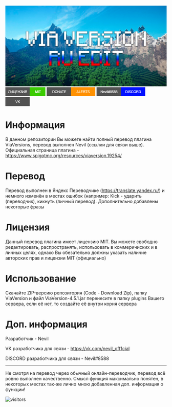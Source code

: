  ![Обложка](https://github.com/Th3Nevil/Ru-ViaVersion/blob/main/%D0%A0%D0%B5%D0%BF%D0%BE%D0%B7%D0%B8%D1%82%D0%BE%D1%80%D0%B8%D0%B9/%D0%9E%D0%B1%D0%BB%D0%BE%D0%B6%D0%BA%D0%B0/%D0%9E%D0%B1%D0%BB%D0%BE%D0%B6%D0%BA%D0%B0.png?raw=true)
[![Лицензия](https://github.com/Th3Nevil/Ru-ViaVersion/blob/main/%D0%A0%D0%B5%D0%BF%D0%BE%D0%B7%D0%B8%D1%82%D0%BE%D1%80%D0%B8%D0%B9/%D0%9A%D0%BD%D0%BE%D0%BF%D0%BA%D0%B8/%D0%BB%D0%B8%D1%86%D0%B5%D0%BD%D0%B7%D0%B8%D1%8F.png?raw=true)](./LICENSE)
[![Донат](https://github.com/Th3Nevil/Ru-ViaVersion/blob/main/%D0%A0%D0%B5%D0%BF%D0%BE%D0%B7%D0%B8%D1%82%D0%BE%D1%80%D0%B8%D0%B9/%D0%9A%D0%BD%D0%BE%D0%BF%D0%BA%D0%B8/%D0%B4%D0%BE%D0%BD%D0%B0%D1%82.png?raw=true)](https://www.donationalerts.com/r/n3vil)
![Дискорд](https://github.com/Th3Nevil/Ru-ViaVersion/blob/main/%D0%A0%D0%B5%D0%BF%D0%BE%D0%B7%D0%B8%D1%82%D0%BE%D1%80%D0%B8%D0%B9/%D0%9A%D0%BD%D0%BE%D0%BF%D0%BA%D0%B8/%D0%B4%D0%B8%D1%81%D0%BA%D0%BE%D1%80%D0%B4.png?raw=true)
[![ВК](https://github.com/Th3Nevil/Ru-ViaVersion/blob/main/%D0%A0%D0%B5%D0%BF%D0%BE%D0%B7%D0%B8%D1%82%D0%BE%D1%80%D0%B8%D0%B9/%D0%9A%D0%BD%D0%BE%D0%BF%D0%BA%D0%B8/%D0%B2%D0%BA%D0%BE%D0%BD%D1%82%D0%B0%D0%BA%D1%82%D0%B5.png?raw=true)](https://vk.com/nevil_off1cial)
# Информация
В данном репозитории Вы можете найти полный перевод плагина ViaVersions, перевод выполнен Nevil (ссылки для связи выше). Официальная страница плагина - https://www.spigotmc.org/resources/viaversion.19254/
# Перевод
Перевод выполнен в Яндекс Переводчике (https://translate.yandex.ru/) и немного изменён в местах ошибок (например: Kick - ударить (переводчик), кикнуть (личный перевод). Дополнительно добавлены некоторые фразы
# Лицензия
Данный перевод плагина имеет лицензию MIT. Вы можете свободно редактировать, распространять, использовать в коммеричиских и в личных целях, однако Вы обезательно должны указать наличие авторских прав и лицензии MIT (официально)
# Использование
Скачайте ZIP-версию репозитория (Code - Download Zip), папку ViaVersion и файл ViaVersion-4.5.1.jar перенесите в папку plugins Вашего сервера, если её нет, то создайте её внутри корня сервера
# Доп. информация
Разработчик - Nevil

VK разработчика для связи - https://vk.com/nevil_off1cial

DISCORD разработчика для связи - Nevil#8588
- - -
Не смотря на перевод через обычный онлайн-переводчик, перевод всё ровно выполнен качественно. Смысл функция максимально понятен, в некоторых местах так-же лично мною добавленная доп. информация о функции!

![visitors](https://visitor-badge.laobi.icu/badge?page_id=Th3Nevil.Ru-ViaVersion&left_text=Просмотров)
